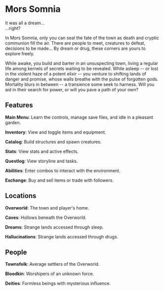 Mors Somnia
===========

It was all a dream...
<br />
...right?

In Mors Somnia, only you can seal the fate of the town as death and cryptic communion fill the air. There are people to meet, creatures to defeat, decisions to be made... By dream or drug, these corners are yours to explore freely.

While awake, you build and barter in an unsuspecting town, living a regular life among kernels of secrets waiting to be revealed. While asleep -- or lost in the violent haze of a potent elixir -- you venture to shifting lands of danger and promise, whose walls breathe with the pulse of forgotten gods. Mortality blurs in between -- a transience some seek to harness. Will you aid in their search for power, or will you pave a path of your own?

Features
--------

**Main Menu**: Learn the controls, manage save files, and idle in a pleasant garden.

**Inventory**: View and toggle items and equipment.

**Catalog**: Build structures and spawn creatures.

**Stats**: View stats and active effects.

**Questlog**: View storyline and tasks.

**Abilities**: Enter combos to interact with the environment.

**Exchange**: Buy and sell items or trade with followers.

Locations
---------

**Overworld**: The town and player's home.

**Caves**: Hollows beneath the Overworld.

**Dreams**: Strange lands accessed through sleep.

**Hallucinations**: Strange lands accessed through drugs.

People
------

**Townsfolk**: Average settlers of the Overworld.

**Bloodkin**: Worshipers of an unknown force.

**Deities**: Formless beings with mysterious influence.
